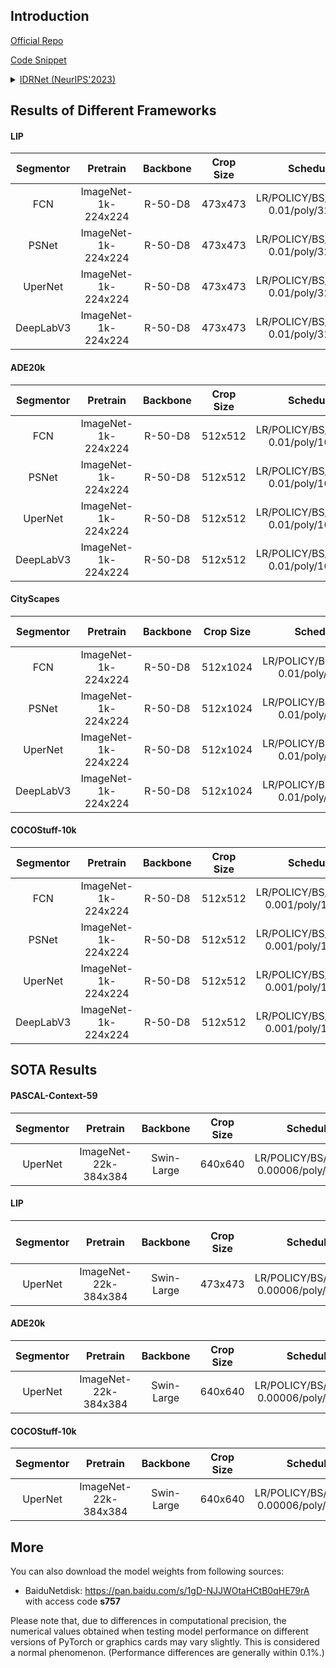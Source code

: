 ## Introduction

<a href="https://github.com/SegmentationBLWX/sssegmentation">Official Repo</a>

<a href="https://github.com/SegmentationBLWX/sssegmentation/blob/main/ssseg/modules/models/segmentors/idrnet/idrnet.py">Code Snippet</a>

<details>
<summary align="left"><a href="">IDRNet (NeurIPS'2023)</a></summary>

```latex
```

</details>


## Results of Different Frameworks

#### LIP
| Segmentor     | Pretrain               | Backbone     | Crop Size  | Schedule                                | Train/Eval Set  | mIoU             | Download                                                                                                                                                                                                                                                                                                                                                                                               |
| :-:           | :-:                    | :-:          | :-:        | :-:                                     | :-:             | :-:              | :-:                                                                                                                                                                                                                                                                                                                                                                                                    |
| FCN           | ImageNet-1k-224x224    | R-50-D8      | 473x473    | LR/POLICY/BS/EPOCH: 0.01/poly/32/150    | train/val       | 51.24%           | [cfg](https://raw.githubusercontent.com/SegmentationBLWX/sssegmentation/main/ssseg/configs/idrnet/idrnet_fcn_resnet50os8_lip.py) &#124; [model](https://github.com/SegmentationBLWX/modelstore/releases/download/ssseg_idrnet/idrnet_fcn_resnet50os8_lip.pth) &#124; [log](https://github.com/SegmentationBLWX/modelstore/releases/download/ssseg_idrnet/idrnet_fcn_resnet50os8_lip.log)               |
| PSNet         | ImageNet-1k-224x224    | R-50-D8      | 473x473    | LR/POLICY/BS/EPOCH: 0.01/poly/32/150    | train/val       | 53.29%           | [cfg](https://raw.githubusercontent.com/SegmentationBLWX/sssegmentation/main/ssseg/configs/idrnet/idrnet_ppm_resnet50os8_lip.py) &#124; [model](https://github.com/SegmentationBLWX/modelstore/releases/download/ssseg_idrnet/idrnet_ppm_resnet50os8_lip.pth) &#124; [log](https://github.com/SegmentationBLWX/modelstore/releases/download/ssseg_idrnet/idrnet_ppm_resnet50os8_lip.log)               |
| UperNet       | ImageNet-1k-224x224    | R-50-D8      | 473x473    | LR/POLICY/BS/EPOCH: 0.01/poly/32/150    | train/val       | 54.00%           | [cfg](https://raw.githubusercontent.com/SegmentationBLWX/sssegmentation/main/ssseg/configs/idrnet/idrnet_upernet_resnet50os8_lip.py) &#124; [model](https://github.com/SegmentationBLWX/modelstore/releases/download/ssseg_idrnet/idrnet_upernet_resnet50os8_lip.pth) &#124; [log](https://github.com/SegmentationBLWX/modelstore/releases/download/ssseg_idrnet/idrnet_upernet_resnet50os8_lip.log)   |
| DeepLabV3     | ImageNet-1k-224x224    | R-50-D8      | 473x473    | LR/POLICY/BS/EPOCH: 0.01/poly/32/150    | train/val       | 53.87%           | [cfg](https://raw.githubusercontent.com/SegmentationBLWX/sssegmentation/main/ssseg/configs/idrnet/idrnet_aspp_resnet50os8_lip.py) &#124; [model](https://github.com/SegmentationBLWX/modelstore/releases/download/ssseg_idrnet/idrnet_aspp_resnet50os8_lip.pth) &#124; [log](https://github.com/SegmentationBLWX/modelstore/releases/download/ssseg_idrnet/idrnet_aspp_resnet50os8_lip.log)            |

#### ADE20k
| Segmentor     | Pretrain               | Backbone     | Crop Size  | Schedule                                | Train/Eval Set  | mIoU             | Download                                                                                                                                                                                                                                                                                                                                                                                                      |
| :-:           | :-:                    | :-:          | :-:        | :-:                                     | :-:             | :-:              | :-:                                                                                                                                                                                                                                                                                                                                                                                                           |
| FCN           | ImageNet-1k-224x224    | R-50-D8      | 512x512    | LR/POLICY/BS/EPOCH: 0.01/poly/16/130    | train/val       | 43.61%           | [cfg](https://raw.githubusercontent.com/SegmentationBLWX/sssegmentation/main/ssseg/configs/idrnet/idrnet_fcn_resnet50os8_ade20k.py) &#124; [model](https://github.com/SegmentationBLWX/modelstore/releases/download/ssseg_idrnet/idrnet_fcn_resnet50os8_ade20k.pth) &#124; [log](https://github.com/SegmentationBLWX/modelstore/releases/download/ssseg_idrnet/idrnet_fcn_resnet50os8_ade20k.log)             |
| PSNet         | ImageNet-1k-224x224    | R-50-D8      | 512x512    | LR/POLICY/BS/EPOCH: 0.01/poly/16/130    | train/val       | 44.02%           | [cfg](https://raw.githubusercontent.com/SegmentationBLWX/sssegmentation/main/ssseg/configs/idrnet/idrnet_ppm_resnet50os8_ade20k.py) &#124; [model](https://github.com/SegmentationBLWX/modelstore/releases/download/ssseg_idrnet/idrnet_ppm_resnet50os8_ade20k.pth) &#124; [log](https://github.com/SegmentationBLWX/modelstore/releases/download/ssseg_idrnet/idrnet_ppm_resnet50os8_ade20k.log)             |
| UperNet       | ImageNet-1k-224x224    | R-50-D8      | 512x512    | LR/POLICY/BS/EPOCH: 0.01/poly/16/130    | train/val       | 44.84%           | [cfg](https://raw.githubusercontent.com/SegmentationBLWX/sssegmentation/main/ssseg/configs/idrnet/idrnet_upernet_resnet50os8_ade20k.py) &#124; [model](https://github.com/SegmentationBLWX/modelstore/releases/download/ssseg_idrnet/idrnet_upernet_resnet50os8_ade20k.pth) &#124; [log](https://github.com/SegmentationBLWX/modelstore/releases/download/ssseg_idrnet/idrnet_upernet_resnet50os8_ade20k.log) |
| DeepLabV3     | ImageNet-1k-224x224    | R-50-D8      | 512x512    | LR/POLICY/BS/EPOCH: 0.01/poly/16/130    | train/val       | 44.75%           | [cfg](https://raw.githubusercontent.com/SegmentationBLWX/sssegmentation/main/ssseg/configs/idrnet/idrnet_aspp_resnet50os8_ade20k.py) &#124; [model](https://github.com/SegmentationBLWX/modelstore/releases/download/ssseg_idrnet/idrnet_aspp_resnet50os8_ade20k.pth) &#124; [log](https://github.com/SegmentationBLWX/modelstore/releases/download/ssseg_idrnet/idrnet_aspp_resnet50os8_ade20k.log)          |

#### CityScapes
| Segmentor     | Pretrain               | Backbone     | Crop Size  | Schedule                                | Train/Eval Set  | mIoU             | Download                                                                                                                                                                                                                                                                                                                                                                                                                  |
| :-:           | :-:                    | :-:          | :-:        | :-:                                     | :-:             | :-:              | :-:                                                                                                                                                                                                                                                                                                                                                                                                                       |
| FCN           | ImageNet-1k-224x224    | R-50-D8      | 512x1024   | LR/POLICY/BS/EPOCH: 0.01/poly/8/220     | train/val       | 79.91%           | [cfg](https://raw.githubusercontent.com/SegmentationBLWX/sssegmentation/main/ssseg/configs/idrnet/idrnet_fcn_resnet50os8_cityscapes.py) &#124; [model](https://github.com/SegmentationBLWX/modelstore/releases/download/ssseg_idrnet/idrnet_fcn_resnet50os8_cityscapes.pth) &#124; [log](https://github.com/SegmentationBLWX/modelstore/releases/download/ssseg_idrnet/idrnet_fcn_resnet50os8_cityscapes.log)         |
| PSNet         | ImageNet-1k-224x224    | R-50-D8      | 512x1024   | LR/POLICY/BS/EPOCH: 0.01/poly/8/220     | train/val       | 79.88%           | [cfg](https://raw.githubusercontent.com/SegmentationBLWX/sssegmentation/main/ssseg/configs/idrnet/idrnet_ppm_resnet50os8_cityscapes.py) &#124; [model](https://github.com/SegmentationBLWX/modelstore/releases/download/ssseg_idrnet/idrnet_ppm_resnet50os8_cityscapes.pth) &#124; [log](https://github.com/SegmentationBLWX/modelstore/releases/download/ssseg_idrnet/idrnet_ppm_resnet50os8_cityscapes.log)             |
| UperNet       | ImageNet-1k-224x224    | R-50-D8      | 512x1024   | LR/POLICY/BS/EPOCH: 0.01/poly/8/220     | train/val       | 80.81%           | [cfg](https://raw.githubusercontent.com/SegmentationBLWX/sssegmentation/main/ssseg/configs/idrnet/idrnet_upernet_resnet50os8_cityscapes.py) &#124; [model](https://github.com/SegmentationBLWX/modelstore/releases/download/ssseg_idrnet/idrnet_upernet_resnet50os8_cityscapes.pth) &#124; [log](https://github.com/SegmentationBLWX/modelstore/releases/download/ssseg_idrnet/idrnet_upernet_resnet50os8_cityscapes.log) |
| DeepLabV3     | ImageNet-1k-224x224    | R-50-D8      | 512x1024   | LR/POLICY/BS/EPOCH: 0.01/poly/8/220     | train/val       | 80.69%           | [cfg](https://raw.githubusercontent.com/SegmentationBLWX/sssegmentation/main/ssseg/configs/idrnet/idrnet_aspp_resnet50os8_cityscapes.py) &#124; [model](https://github.com/SegmentationBLWX/modelstore/releases/download/ssseg_idrnet/idrnet_aspp_resnet50os8_cityscapes.pth) &#124; [log](https://github.com/SegmentationBLWX/modelstore/releases/download/ssseg_idrnet/idrnet_aspp_resnet50os8_cityscapes.log)          |

#### COCOStuff-10k
| Segmentor     | Pretrain               | Backbone     | Crop Size  | Schedule                                | Train/Eval Set  | mIoU             | Download                                                                                                                                                                                                                                                                                                                                                                                                                        |
| :-:           | :-:                    | :-:          | :-:        | :-:                                     | :-:             | :-:              | :-:                                                                                                                                                                                                                                                                                                                                                                                                                             |
| FCN           | ImageNet-1k-224x224    | R-50-D8      | 512x512    | LR/POLICY/BS/EPOCH: 0.001/poly/16/110   | train/test      | 38.61%           | [cfg](https://raw.githubusercontent.com/SegmentationBLWX/sssegmentation/main/ssseg/configs/idrnet/idrnet_fcn_resnet50os8_cocostuff10k.py) &#124; [model](https://github.com/SegmentationBLWX/modelstore/releases/download/ssseg_idrnet/idrnet_fcn_resnet50os8_cocostuff10k.pth) &#124; [log](https://github.com/SegmentationBLWX/modelstore/releases/download/ssseg_idrnet/idrnet_fcn_resnet50os8_cocostuff10k.log)         |
| PSNet         | ImageNet-1k-224x224    | R-50-D8      | 512x512    | LR/POLICY/BS/EPOCH: 0.001/poly/16/110   | train/test      | 39.13%           | [cfg](https://raw.githubusercontent.com/SegmentationBLWX/sssegmentation/main/ssseg/configs/idrnet/idrnet_ppm_resnet50os8_cocostuff10k.py) &#124; [model](https://github.com/SegmentationBLWX/modelstore/releases/download/ssseg_idrnet/idrnet_ppm_resnet50os8_cocostuff10k.pth) &#124; [log](https://github.com/SegmentationBLWX/modelstore/releases/download/ssseg_idrnet/idrnet_ppm_resnet50os8_cocostuff10k.log)             |
| UperNet       | ImageNet-1k-224x224    | R-50-D8      | 512x512    | LR/POLICY/BS/EPOCH: 0.001/poly/16/110   | train/test      | 39.35%           | [cfg](https://raw.githubusercontent.com/SegmentationBLWX/sssegmentation/main/ssseg/configs/idrnet/idrnet_upernet_resnet50os8_cocostuff10k.py) &#124; [model](https://github.com/SegmentationBLWX/modelstore/releases/download/ssseg_idrnet/idrnet_upernet_resnet50os8_cocostuff10k.pth) &#124; [log](https://github.com/SegmentationBLWX/modelstore/releases/download/ssseg_idrnet/idrnet_upernet_resnet50os8_cocostuff10k.log) |
| DeepLabV3     | ImageNet-1k-224x224    | R-50-D8      | 512x512    | LR/POLICY/BS/EPOCH: 0.001/poly/16/110   | train/test      | 39.31%           | [cfg](https://raw.githubusercontent.com/SegmentationBLWX/sssegmentation/main/ssseg/configs/idrnet/idrnet_aspp_resnet50os8_cocostuff10k.py) &#124; [model](https://github.com/SegmentationBLWX/modelstore/releases/download/ssseg_idrnet/idrnet_aspp_resnet50os8_cocostuff10k.pth) &#124; [log](https://github.com/SegmentationBLWX/modelstore/releases/download/ssseg_idrnet/idrnet_aspp_resnet50os8_cocostuff10k.log)          |


## SOTA Results

#### PASCAL-Context-59
| Segmentor     | Pretrain               | Backbone     | Crop Size  | Schedule                                | Train/Eval Set  | mIoU/mIoU (ms+flip)             | Download                                                                                                                                                                                                                                                                                                                                                                                                                                       |
| :-:           | :-:                    | :-:          | :-:        | :-:                                     | :-:             | :-:                             | :-:                                                                                                                                                                                                                                                                                                                                                                                                                                            |
| UperNet       | ImageNet-22k-384x384   | Swin-Large   | 640x640    | LR/POLICY/BS/EPOCH: 0.00006/poly/16/260 | train/val       |                                 | [cfg](https://raw.githubusercontent.com/SegmentationBLWX/sssegmentation/main/ssseg/configs/idrnet/idrnet_upernet_swinlarge_pascalcontext59.py) &#124; [model](https://github.com/SegmentationBLWX/modelstore/releases/download/ssseg_idrnet/idrnet_upernet_swinlarge_pascalcontext59.pth) &#124; [log](https://github.com/SegmentationBLWX/modelstore/releases/download/ssseg_idrnet/idrnet_upernet_swinlarge_pascalcontext59.log)             |

#### LIP
| Segmentor     | Pretrain               | Backbone     | Crop Size  | Schedule                                | Train/Eval Set  | mIoU/mIoU (flip)/mIoU (ms+flip) | Download                                                                                                                                                                                                                                                                                                                                                                                                   |
| :-:           | :-:                    | :-:          | :-:        | :-:                                     | :-:             | :-:                             | :-:                                                                                                                                                                                                                                                                                                                                                                                                        |
| UperNet       | ImageNet-22k-384x384   | Swin-Large   | 473x473    | LR/POLICY/BS/EPOCH: 0.00006/poly/16/110 | train/val       |                                 | [cfg](https://raw.githubusercontent.com/SegmentationBLWX/sssegmentation/main/ssseg/configs/idrnet/idrnet_upernet_swinlarge_lip.py) &#124; [model](https://github.com/SegmentationBLWX/modelstore/releases/download/ssseg_idrnet/idrnet_upernet_swinlarge_lip.pth) &#124; [log](https://github.com/SegmentationBLWX/modelstore/releases/download/ssseg_idrnet/idrnet_upernet_swinlarge_lip.log)             |

#### ADE20k
| Segmentor     | Pretrain               | Backbone     | Crop Size  | Schedule                                | Train/Eval Set  | mIoU/mIoU (ms+flip)             | Download                                                                                                                                                                                                                                                                                                                                                                                                            |
| :-:           | :-:                    | :-:          | :-:        | :-:                                     | :-:             | :-:                             | :-:                                                                                                                                                                                                                                                                                                                                                                                                                 |
| UperNet       | ImageNet-22k-384x384   | Swin-Large   | 640x640    | LR/POLICY/BS/EPOCH: 0.00006/poly/16/130 | train/val       |                                 | [cfg](https://raw.githubusercontent.com/SegmentationBLWX/sssegmentation/main/ssseg/configs/idrnet/idrnet_upernet_swinlarge_ade20k.py) &#124; [model](https://github.com/SegmentationBLWX/modelstore/releases/download/ssseg_idrnet/idrnet_upernet_swinlarge_ade20k.pth) &#124; [log](https://github.com/SegmentationBLWX/modelstore/releases/download/ssseg_idrnet/idrnet_upernet_swinlarge_ade20k.log)             |

#### COCOStuff-10k
| Segmentor     | Pretrain               | Backbone     | Crop Size  | Schedule                                | Train/Eval Set  | mIoU/mIoU (ms+flip)             | Download                                                                                                                                                                                                                                                                                                                                                                                                                              |
| :-:           | :-:                    | :-:          | :-:        | :-:                                     | :-:             | :-:                             | :-:                                                                                                                                                                                                                                                                                                                                                                                                                                   |
| UperNet       | ImageNet-22k-384x384   | Swin-Large   | 640x640    | LR/POLICY/BS/EPOCH: 0.00006/poly/16/110 | train/test      |                                 | [cfg](https://raw.githubusercontent.com/SegmentationBLWX/sssegmentation/main/ssseg/configs/idrnet/idrnet_upernet_swinlarge_cocostuff10k.py) &#124; [model](https://github.com/SegmentationBLWX/modelstore/releases/download/ssseg_idrnet/idrnet_upernet_swinlarge_cocostuff10k.pth) &#124; [log](https://github.com/SegmentationBLWX/modelstore/releases/download/ssseg_idrnet/idrnet_upernet_swinlarge_cocostuff10k.log)             |


## More

You can also download the model weights from following sources:

- BaiduNetdisk: https://pan.baidu.com/s/1gD-NJJWOtaHCtB0qHE79rA with access code **s757**

Please note that, due to differences in computational precision, the numerical values obtained when testing model performance on different versions of PyTorch or graphics cards may vary slightly. 
This is considered a normal phenomenon. (Performance differences are generally within 0.1%.)